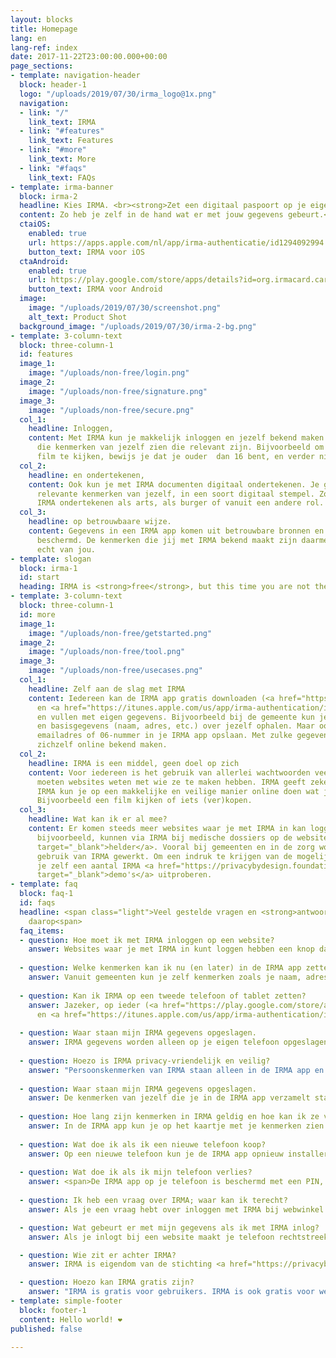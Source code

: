 ```yaml
---
layout: blocks
title: Homepage
lang: en
lang-ref: index
date: 2017-11-22T23:00:00.000+00:00
page_sections:
- template: navigation-header
  block: header-1
  logo: "/uploads/2019/07/30/irma_logo@1x.png"
  navigation:
  - link: "/"
    link_text: IRMA
  - link: "#features"
    link_text: Features
  - link: "#more"
    link_text: More
  - link: "#faqs"
    link_text: FAQs
- template: irma-banner
  block: irma-2
  headline: Kies IRMA. <br><strong>Zet een digitaal paspoort op je eigen mobiel.</strong>
  content: Zo heb je zelf in de hand wat er met jouw gegevens gebeurt.<br>
  ctaiOS:
    enabled: true
    url: https://apps.apple.com/nl/app/irma-authenticatie/id1294092994
    button_text: IRMA voor iOS
  ctaAndroid:
    enabled: true
    url: https://play.google.com/store/apps/details?id=org.irmacard.cardemu
    button_text: IRMA voor Android
  image:
    image: "/uploads/2019/07/30/screenshot.png"
    alt_text: Product Shot
  background_image: "/uploads/2019/07/30/irma-2-bg.png"
- template: 3-column-text
  block: three-column-1
  id: features
  image_1:
    image: "/uploads/non-free/login.png"
  image_2:
    image: "/uploads/non-free/signature.png"
  image_3:
    image: "/uploads/non-free/secure.png"
  col_1:
    headline: Inloggen,
    content: Met IRMA kun je makkelijk inloggen en jezelf bekend maken. Je laat alleen
      die kenmerken van jezelf zien die relevant zijn. Bijvoorbeeld om een bepaalde
      film te kijken, bewijs je dat je ouder  dan 16 bent, en verder niets.
  col_2:
    headline: en ondertekenen,
    content: Ook kun je met IRMA documenten digitaal ondertekenen. Je gebruikt alleen
      relevante kenmerken van jezelf, in een soort digitaal stempel. Zo kun je met
      IRMA ondertekenen als arts, als burger of vanuit een andere rol.
  col_3:
    headline: op betrouwbaare wijze.
    content: Gegevens in een IRMA app komen uit betrouwbare bronnen en zijn cryptografisch
      beschermd. De kenmerken die jij met IRMA bekend maakt zijn daarmee echt, en
      echt van jou.
- template: slogan
  block: irma-1
  id: start
  heading: IRMA is <strong>free</strong>, but this time you are not the product.
- template: 3-column-text
  block: three-column-1
  id: more
  image_1:
    image: "/uploads/non-free/getstarted.png"
  image_2:
    image: "/uploads/non-free/tool.png"
  image_3:
    image: "/uploads/non-free/usecases.png"
  col_1:
    headline: Zelf aan de slag met IRMA
    content: Iedereen kan de IRMA app gratis downloaden (<a href="https://play.google.com/store/apps/details?id=org.irmacard.cardemu">Android</a>
      en <a href="https://itunes.apple.com/us/app/irma-authentication/id1294092994">iOS</a>)
      en vullen met eigen gegevens. Bijvoorbeeld bij de gemeente kun je inlogggen
      en basisgegevens (naam, adres, etc.) over jezelf ophalen. Maar ook kun je jouw
      emailadres of 06-nummer in je IRMA app opslaan. Met zulke gegevens kan iedereen
      zichzelf online bekend maken.
  col_2:
    headline: IRMA is een middel, geen doel op zich
    content: Voor iedereen is het gebruik van allerlei wachtwoorden veel gedoe. Toch
      moeten websites weten met wie ze te maken hebben. IRMA geeft zekerheid. Met
      IRMA kun je op een makkelijke en veilige manier online doen wat je wil doen.
      Bijvoorbeeld een film kijken of iets (ver)kopen.
  col_3:
    headline: Wat kan ik er al mee?
    content: Er komen steeds meer websites waar je met IRMA in kan loggen. Artsen,
      bijvoorbeeld, kunnen via IRMA bij medische dossiers op de website <a href="https://www.helder.health"
      target="_blank">helder</a>. Vooral bij gemeenten en in de zorg wordt aan verder
      gebruik van IRMA gewerkt. Om een indruk te krijgen van de mogelijkheden kun
      je zelf een aantal IRMA <a href="https://privacybydesign.foundation/demo/"
      target="_blank">demo's</a> uitproberen.
- template: faq
  block: faq-1
  id: faqs
  headline: <span class="light">Veel gestelde vragen en <strong>antwoorden</strong>
    daarop<span>
  faq_items:
  - question: Hoe moet ik met IRMA inloggen op een website?
    answer: Websites waar je met IRMA in kunt loggen hebben een knop daarvoor, waar bijvoorbeeld op staat <em>Log in met IRMA</em>. Als je de IRMA app nog niet op je telefoon hebt zul je die eerst moeten installeren en vullen met de kenmerken die je nodig hebt.<br><br> Als je IRMA app al wel hebt, zijn twee verschillende situaties<span>:</span><ul class="indent"><li> Als je de website bekijkt op je computer of laptop en je drukt op die login knop verschijnt er een QR code. Je opent dan de IRMA app op je telefoon met je PIN. Onderaan in de app zit een knopje waarmee je de QR code kunt scannen. In de app krijg je dan de vraag of je kenmerken waarom de website vraagt wil vrijgeven. Als je op OK klikt, ben je ingelogd.</li><li> Als je de website op je telefoon bekijkt wordt na het indrukken van de login knop automatisch overgeschakeld naar de IRMA app. Daarin verschijnt de vraag of je de gevraagde kenmerken wil vrijgeven. Nadat je op OK hebt gedrukt ga je terug naar de website en ben je ingelogd. Als het goed is gaat je telefoon automatisch terug, maar soms moet je dat met de hand doen.</li></ul><br>Het kan zijn dat de website vraagt om kenmerken die je nog niet in je IRMA app geladen hebt. Dan moet je dat eerst nog even doen voordat je in kunt loggen. 
  
  - question: Welke kenmerken kan ik nu (en later) in de IRMA app zetten?
    answer: Vanuit gemeenten kun je zelf kenmerken zoals je naam, adres, geboortedatum, BSN in je IRMA app zetten, maar ook of je bijvoorbeeld ouder dan 18 of 65 bent. Daarnaast kun je een of meer email adressen en mobiele telefoonnummers toevoegen. Studenten en medewerkers in het (hoger) onderwijs kunnen ook hun registratie toevoegen. Medewerkers in de zorg kunnen zogenaamde BIG en AGB registraties toevoegen. Ook vanuit sociale media (LinkedIn, Twitter, Facebook) kun je gegevens laden. Hiermee kun je in veel situaties voldoende van jezelf bekend maken. Naar verwachting zullen de komende tijd nog veel andere bronnen van persoonsgegevens aan IRMA toegevoegd worden, voor gebruikers in het algemeen en ook voor speciale (beroeps)groepen. 
  
  - question: Kan ik IRMA op een tweede telefoon of tablet zetten?
    answer: Jazeker, op ieder (<a href="https://play.google.com/store/apps/details?id=org.irmacard.cardemu">Android</a>
      en <a href="https://itunes.apple.com/us/app/irma-authentication/id1294092994">iOS</a>) apparaat kun je een apart IRMA account openen en vullen met persoonskenmerken. Het is misschien wel verstandig omdat te doen, want als je dan het ene apparaat kwijt bent, kun je nog met een ander inloggen.
  
  - question: Waar staan mijn IRMA gegevens opgeslagen.
    answer: IRMA gegevens worden alleen op je eigen telefoon opgeslagen en nergens anders. Ze staan dus niet ook nog ergens in een cloud. De organistie achter IRMA kan (en wil) niet zien welke kenmerken jij op jouw telefoon opgeslagen hebt en kan ook niet zien waar je ze gebruikt.
  
  - question: Hoezo is IRMA privacy-vriendelijk en veilig?
    answer: "Persoonskenmerken van IRMA staan alleen in de IRMA app en zijn beschermd met een PIN. Je laat alleen die gegevens van jezelf zien die in een bepaalde situatie relevant en nodig zijn. Bijvoorbeeld, om korting te krijgen moet je soms bewijzen dat je student bent; dat kun je met IRMA doen zonder je naam of studie te tonen. Jouw kenmerken in de IRMA app zijn digitaal ondertekend door de bron waar de gegevens vandaan komen. Daardoor kan een website of winkel, waar je jezelf bekend maakt, cryptografisch controleren dat de gegevens echt zijn. Deze uitwisseling van persoonskenmerken vindt rechtstreeks plaats, tussen je telefoon en deze website. Niemand anders kan zien dat jij je daar bekendmaakt. Dit is heel anders dan bij een (privacy-onvriendelijke) login via Facebook, bijvoorbeeld bij een online winkel. Dan vindt de uitwisseling anders plaats: je moet eerst bij Facebook inloggen, waarna Facebook aan de webwinkel vertelt wie je bent. Facebook kan zo profielen opbouwen van wie waar inlogt."
  
  - question: Waar staan mijn IRMA gegevens opgeslagen.
    answer: De kenmerken van jezelf die je in de IRMA app verzamelt staan alleen in de app zelf en worden door IRMA nergens anders opgeslagen. Ze staan dus niet ook nog ergens in een cloud. Als je jouw kenmerken uit de app verwijdert zijn ze ook echt weg. Jij geeft zelf steeds expliciet toestemming voordat deze kenmerken vanuit de IRMA app aan een website doorgegeven worden.
  
  - question: Hoe lang zijn kenmerken in IRMA geldig en hoe kan ik ze verversen?
    answer: In de IRMA app kun je op het kaartje met je kenmerken zien hoe lang ze geldig zijn. Die geldigheidsduur hangt af van het soort gegevens, namelijk van hoe veranderlijk ze zijn. Je naam en geboortedatum zijn vijf jaar geldig, maar je adres slechts een jaar. De uitgever (bron) van kenmerken bepaalt de geldigheidsduur. De geldigheid van IRMA kenmerken kan dus verlopen. De app geeft je daar een waarschuwing voor. Je kunt je kenmerken altijd, ook zonder waarschuwing, verversen door ze opnieuw op te halen bij de bron, net zo als je de eerste keer doet. Bijvoorbeeld, na je 18e verjaardag kun je opnieuw je gegevens bij je gemeente ophalen en heb je als nieuw kenmerk dat je ouder dan 18 bent.
  
  - question: Wat doe ik als ik een nieuwe telefoon koop?
    answer: Op een nieuwe telefoon kun je de IRMA app opnieuw installeren, een nieuw account openen, en je kenmerken opnieuw ophalen. Er is op dit moment geen mogelijkheid om je kenmerken van je oude telefoon over te zetten naar je nieuwe telefoon. Daar wordt wel aan gewerkt. Gelukkig is het niet heel moeilijk om je gegevens opnieuw op te halen. Het kost wel een klein beetje tijd.
  
  - question: Wat doe ik als ik mijn telefoon verlies?
    answer: <span>De IRMA app op je telefoon is beschermd met een PIN, net als je app voor internetbankieren. Wanneer je je telefoon verliest kan een ander dus geen gebruik maken van je IRMA app en zich als jou voordoen. Als je dus een goede PIN gekozen hebt, hoef je je geen zorgen te maken. <br><br> Je kunt jezelf echter nog beter beschermen:" bij het openen van een IRMA account heb je de optie gekregen om een email adres toe te voegen. Als je dat gedaan hebt, kun je via de <a href="https://privacybydesign.foundation/mijnirma/">MijnIRMA</a> omgeving je IRMA account blokkeren. Dan kan er echt helemaal niks meer met de IRMA app op je oude, verloren telefoon gebeuren. Als je nog geen email adres toegevoegd hebt in MijnIRMA kun je dat alsnog doen, door <a href="https://privacybydesign.foundation/mijnirma/">daar</a> met IRMA zelf in te loggen. Het is verstandig dat te doen. <span>
  
  - question: Ik heb een vraag over IRMA; waar kan ik terecht?
    answer: Als je een vraag hebt over inloggen met IRMA bij webwinkel De Hippe Kip, dan kun je die vraag het beste stellen aan De Hippe Kip zelf. Ook als die website je vraagt IRMA te installeren en dat lukt niet, dan kun je het beste daar met je vragen naar toegaan. Meestal staat er op zulke webpagina's informatie over hoe je vragen kunt stellen en contact op kunt nemen. <br><br> Als je tenslotte een vraag hebt over het systeem IRMA zelf, dan kun je een berichtje sturen naar het adres <a href="mailto:irma@privacybydesign.foundation">irma@privacybydesign.foundation</a>.

  - question: Wat gebeurt er met mijn gegevens als ik met IRMA inlog?
    answer: Als je inlogt bij een website maakt je telefoon rechtstreeks contact met de website. Nadat jij toestemming gegeven hebt worden de gevraagde kenmerken vanuit jouw telefoon direct aan de website getoond. Daar zit niemand tussen. De IRMA organistie kan jouw kenmerken niet zien — omdat ze alleen op jouw telefoon staan — en kan ook niet zien welke attributen je aan welke website vrijgeeft.

  - question: Wie zit er achter IRMA?
    answer: IRMA is eigendom van de stichting <a href="https://privacybydesign.foundation/">Privacy by Design</a>. Deze stichting is in 2016 voortgekomen uit de <em>Digital Security</em> onderzoeksgroep van de Radboud Universiteit in Nijmegen. De stichting is onafhankelijk en heeft geen doelstelling om winst te maken. Sinds 2019 heeft de stichting Privacy by Design een strategische samenwerking met de stichting Internet Domeinregistratie Nederland (<a href="">SIDN</a>). Mede door deze samenwerking wordt de stabiliteit en continuiteit van IRMA gegarandeerd.

  - question: Hoezo kan IRMA gratis zijn?
    answer: "IRMA is gratis voor gebruikers. IRMA is ook gratis voor websites die gebruikers via IRMA laten inloggen: iedereen kan kenmerken uit een IRMA app opvragen en bekijken, als de gebruiker toestemming geeft. Maar het is <em>niet gratis</em> om kenmerken uit te geven. Niet iedereen kan zomaar kenmerken in IRMA apps zetten; dat zou snel een rommeltje worden. Voor die uitgifte moet betaald worden en moet een contract getekend worden, waarbij de uitgever zich ertoe verplicht om alleen juiste gegevens in de IRMA app van de juiste persoon te zetten. Omdat IRMA een decentraal systeem is, waarbij gegevens alleen op telefoons staan en rechtstreeks met websites uitgewisseld worden, heeft de organisatie achter IRMA relatief weinig te doen. Omdat die organisatie bovendien geen winstoogmerk heeft is IRMA als geheel een goedkoop systeem."
- template: simple-footer
  block: footer-1
  content: Hello world! ❤︎
published: false

---
```

